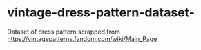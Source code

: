 # vintage-dress-pattern-dataset-
Dataset of dress pattern scrapped from https://vintagepatterns.fandom.com/wiki/Main_Page
